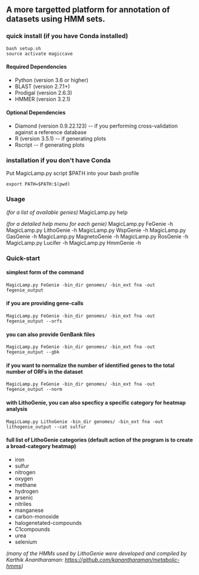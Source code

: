 ## A more targetted platform for annotation of datasets using HMM sets.

### quick install (if you have Conda installed)

    bash setup.sh
    source activate magiccave

#### Required Dependencies
* Python (version 3.6 or higher)
* BLAST (version 2.7.1+)
* Prodigal (version 2.6.3)
* HMMER (version 3.2.1)

#### Optional Dependencies
* Diamond (version 0.9.22.123) -- if you performing cross-validation against a reference database
* R (version 3.5.1) -- if generating plots
* Rscript -- if generating plots

### installation if you don't have Conda

Put MagicLamp.py script $PATH into your bash profile

    export PATH=$PATH:$(pwd)
                                      

### Usage
*(for a list of available genies)*
    MagicLamp.py help

 *(for a detailed help menu for each genie)*
      MagicLamp.py FeGenie -h
      MagicLamp.py LithoGenie -h
      MagicLamp.py WspGenie -h
      MagicLamp.py GasGenie -h
      MagicLamp.py MagnetoGenie -h
      MagicLamp.py RosGenie -h
      MagicLamp.py Lucifer -h
      MagicLamp.py HmmGenie -h
 
 
### Quick-start
#### simplest form of the command
    MagicLamp.py FeGenie -bin_dir genomes/ -bin_ext fna -out fegenie_output

#### if you are providing gene-calls
    MagicLamp.py FeGenie -bin_dir genomes/ -bin_ext fna -out fegenie_output --orfs
 
#### you can also provide GenBank files
    MagicLamp.py FeGenie -bin_dir genomes/ -bin_ext fna -out fegenie_output --gbk
 
#### if you want to normalize the number of identified genes to the total number of ORFs in the dataset
    MagicLamp.py FeGenie -bin_dir genomes/ -bin_ext fna -out fegenie_output --norm
  
#### with LithoGenie, you can also specficy a specific category for heatmap analysis
    MagicLamp.py LithoGenie -bin_dir genomes/ -bin_ext fna -out lithogenie_output --cat sulfur

#### full list of LithoGenie categories (default action of the program is to create a broad-category heatmap)
* iron
* sulfur
* nitrogen
* oxygen
* methane
* hydrogen
* arsenic
* nitriles
* manganese
* carbon-monoxide
* halogenetated-compounds
* C1compounds
* urea
* selenium

*(many of the HMMs used by LithoGenie were developed and compiled by Karthik Anantharaman: https://github.com/kanantharaman/metabolic-hmms)*


